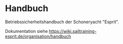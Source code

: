 # Handbuch
Betriebssicherheitshandbuch der Schoneryacht "Esprit".

Dokumentation siehe https://wiki.sailtraining-esprit.de/organisation/handbuch
